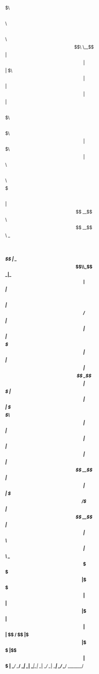    $$$$$\                               $$\             $$\      $$\            $$\     $$\               
   \__$$ |                              $$ |            $$ | $\  $$ |           $$ |    $$ |              
      $$ | $$$$$$\  $$$$$$$\   $$$$$$\  $$$$$$$\        $$ |$$$\ $$ | $$$$$$\ $$$$$$\ $$$$$$\    $$$$$$$\ 
      $$ |$$  __$$\ $$  __$$\  \____$$\ $$  __$$\       $$ $$ $$\$$ | \____$$\\_$$  _|\_$$  _|  $$  _____|
$$\   $$ |$$ /  $$ |$$ |  $$ | $$$$$$$ |$$ |  $$ |      $$$$  _$$$$ | $$$$$$$ | $$ |    $$ |    \$$$$$$\  
$$ |  $$ |$$ |  $$ |$$ |  $$ |$$  __$$ |$$ |  $$ |      $$$  / \$$$ |$$  __$$ | $$ |$$\ $$ |$$\  \____$$\ 
\$$$$$$  |\$$$$$$  |$$ |  $$ |\$$$$$$$ |$$ |  $$ |      $$  /   \$$ |\$$$$$$$ | \$$$$  |\$$$$  |$$$$$$$  |
 \______/  \______/ \__|  \__| \_______|\__|  \__|      \__/     \__| \_______|  \____/  \____/ \_______/